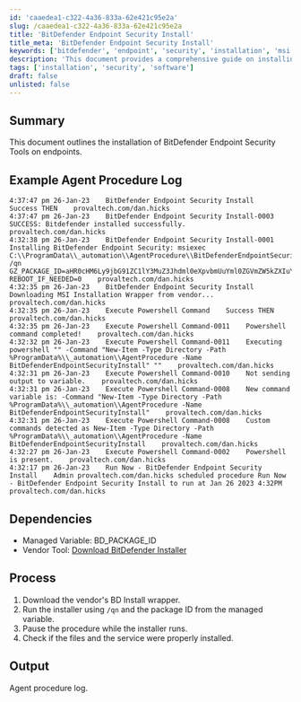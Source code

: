```yaml
---
id: 'caaedea1-c322-4a36-833a-62e421c95e2a'
slug: /caaedea1-c322-4a36-833a-62e421c95e2a
title: 'BitDefender Endpoint Security Install'
title_meta: 'BitDefender Endpoint Security Install'
keywords: ['bitdefender', 'endpoint', 'security', 'installation', 'msi']
description: 'This document provides a comprehensive guide on installing BitDefender Endpoint Security Tools on endpoints, detailing the installation process, logs, dependencies, and the overall procedure.'
tags: ['installation', 'security', 'software']
draft: false
unlisted: false
---
```


## Summary

This document outlines the installation of BitDefender Endpoint Security Tools on endpoints.

## Example Agent Procedure Log

```
4:37:47 pm 26-Jan-23    BitDefender Endpoint Security Install    Success THEN    provaltech.com/dan.hicks
4:37:47 pm 26-Jan-23    BitDefender Endpoint Security Install-0003    SUCCESS: Bitdefender installed successfully.    provaltech.com/dan.hicks
4:32:38 pm 26-Jan-23    BitDefender Endpoint Security Install-0001    Installing BitDefender Endpoint Security: msiexec C:\\ProgramData\\_automation\\AgentProcedure\\BitDefenderEndpointSecurityInstall\\BEST_downloaderWrapper.msi /qn GZ_PACKAGE_ID=aHR0cHM6Ly9jbG91ZC1lY3MuZ3Jhdml0eXpvbmUuYml0ZGVmZW5kZXIuY29tL1BhY2thZ2VzL0JTVFdJTi8wL3ZPcmhBYy9pbnN0YWxsZXIueG1sP2xhbmc9ZW4tVVM= REBOOT_IF_NEEDED=0    provaltech.com/dan.hicks
4:32:35 pm 26-Jan-23    BitDefender Endpoint Security Install    Downloading MSI Installation Wrapper from vendor...    provaltech.com/dan.hicks
4:32:35 pm 26-Jan-23    Execute Powershell Command    Success THEN    provaltech.com/dan.hicks
4:32:35 pm 26-Jan-23    Execute Powershell Command-0011    Powershell command completed!    provaltech.com/dan.hicks
4:32:32 pm 26-Jan-23    Execute Powershell Command-0011    Executing powershell "" -Command "New-Item -Type Directory -Path %ProgramData%\\_automation\\AgentProcedure -Name BitDefenderEndpointSecurityInstall" ""    provaltech.com/dan.hicks
4:32:31 pm 26-Jan-23    Execute Powershell Command-0010    Not sending output to variable.    provaltech.com/dan.hicks
4:32:31 pm 26-Jan-23    Execute Powershell Command-0008    New command variable is: -Command "New-Item -Type Directory -Path %ProgramData%\\_automation\\AgentProcedure -Name BitDefenderEndpointSecurityInstall"    provaltech.com/dan.hicks
4:32:31 pm 26-Jan-23    Execute Powershell Command-0008    Custom commands detected as New-Item -Type Directory -Path %ProgramData%\\_automation\\AgentProcedure -Name BitDefenderEndpointSecurityInstall    provaltech.com/dan.hicks
4:32:27 pm 26-Jan-23    Execute Powershell Command-0002    Powershell is present.    provaltech.com/dan.hicks
4:32:17 pm 26-Jan-23    Run Now - BitDefender Endpoint Security Install    Admin provaltech.com/dan.hicks scheduled procedure Run Now - BitDefender Endpoint Security Install to run at Jan 26 2023 4:32PM    provaltech.com/dan.hicks
```

## Dependencies

- Managed Variable: BD_PACKAGE_ID
- Vendor Tool: [Download BitDefender Installer](https://download.bitdefender.com/SMB/Hydra/release/bst_win/downloaderWrapper/BEST_downloaderWrapper.msi)

## Process

1. Download the vendor's BD Install wrapper.
2. Run the installer using `/qn` and the package ID from the managed variable.
3. Pause the procedure while the installer runs.
4. Check if the files and the service were properly installed.

## Output

Agent procedure log.


